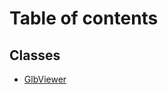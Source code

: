 # Table of contents

## Classes

- [GlbViewer](../classes/glb_viewer_core_src_glb_viewer.GlbViewer.md)
